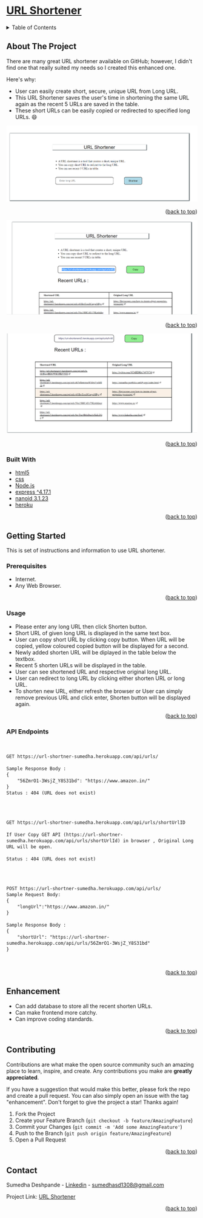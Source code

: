 <div id="top"></div>

# [URL Shortener](https://url-shortner-sumedha.herokuapp.com/)<br>
<!-- TABLE OF CONTENTS -->
<details>
  <summary>Table of Contents</summary>
  <ol>
    <li>
      <a href="#about-the-project">About The Project</a>
      <ul>
        <li><a href="#built-with">Built With</a></li>
      </ul>
    </li>
    <li>
      <a href="#getting-started">Getting Started</a>
      <ul>
        <li><a href="#prerequisites">Prerequisites</a></li>
        <li><a href="#usage">Usage</a></li>
        <li><a href="#API EndPoints">API EndPoints</a></li>
      </ul>
    </li>
    <li><a href="#Enhancement">Enhancement</a></li>
    <li><a href="#contributing">Contributing</a></li>
    <li><a href="#contact">Contact</a></li>
  </ol>
</details>



<!-- ABOUT THE PROJECT -->
## About The Project

There are many great URL shortener available on GitHub; however, I didn't find one that really suited my needs so I created this enhanced one. 

Here's why:
* User can easily create short, secure, unique URL from Long URL.
* This URL Shortener saves the user's time in shortening the same URL again as the recent 5 URLs are saved in the table.
* These short URLs can be easily copied or redirected to specified long URLs. :smile:

![image](https://github.com/sumedha1308/url-shortener/blob/master/public/resources/Updated-UI/Homepage_new.png)

<p align="right">(<a href="#top">back to top</a>)</p>

![image](https://github.com/sumedha1308/url-shortener/blob/master/public/resources/Updated-UI/Recent-Urls.png)

<p align="right">(<a href="#top">back to top</a>)</p>


![image](https://github.com/sumedha1308/url-shortener/blob/master/public/resources/Updated-UI/Recent-5.png)

<p align="right">(<a href="#top">back to top</a>)</p>


### Built With

* [html5](https://html.com/html5/)
* [css](https://devdocs.io/css/)
* [Node.js](https://nodejs.org/en/docs/)
* [express ^4.17.1](http://expressjs.com/)
* [nanoid 3.1.23](https://www.npmjs.com/package/nanoid)
* [heroku](https://www.heroku.com/)

<p align="right">(<a href="#top">back to top</a>)</p>

<!-- GETTING STARTED -->
## Getting Started

This is set of instructions and information to use URL shortener.

### Prerequisites

* Internet.
* Any Web Browser.

<p align="right">(<a href="#top">back to top</a>)</p>

### Usage

* Please enter any long URL then click Shorten button.
* Short URL of given long URL is displayed in the same text box.
* User can copy short URL by clicking copy button. When URL will be copied, yellow coloured copied button will be displayed for a second.
* Newly added shorten URL will be diplayed in the table below the textbox.
* Recent 5 shorten URLs will be displayed in the table.
* User can see shortened URL and respective original long URL.
* User can redirect to long URL by clicking either shorten URL or long URL.
* To shorten new URL, either refresh the browser or User can simply remove previous URL and click enter, Shorten button will be displayed again.

<p align="right">(<a href="#top">back to top</a>)</p>

### API Endpoints

<br>

```
GET https://url-shortner-sumedha.herokuapp.com/api/urls/

Sample Response Body :
{
    "56ZmrO1-3WsjZ_Y8S31bd": "https://www.amazon.in/"
}
Status : 404 (URL does not exist)
```

<br>

<br>

```
GET https://url-shortner-sumedha.herokuapp.com/api/urls/shortUrlID

If User Copy GET API (https://url-shortner-sumedha.herokuapp.com/api/urls/shortUrlId) in browser , Original Long URL will be open.

Status : 404 (URL does not exist)
```

<br>

<br>

```
POST https://url-shortner-sumedha.herokuapp.com/api/urls/
Sample Request Body:
{
	"longUrl":"https://www.amazon.in/"
}

Sample Response Body :
{
    "shortUrl": "https://url-shortner-sumedha.herokuapp.com/api/urls/56ZmrO1-3WsjZ_Y8S31bd"
}

```

<br>


<p align="right">(<a href="#top">back to top</a>)</p>

<!-- Enhancement -->
## Enhancement
* Can add database to store all the recent shorten URLs.
* Can make frontend more catchy.
* Can improve coding standards.


<p align="right">(<a href="#top">back to top</a>)</p>

<!-- CONTRIBUTING -->
## Contributing

Contributions are what make the open source community such an amazing place to learn, inspire, and create. Any contributions you make are **greatly appreciated**.

If you have a suggestion that would make this better, please fork the repo and create a pull request. You can also simply open an issue with the tag "enhancement".
Don't forget to give the project a star! Thanks again!

1. Fork the Project
2. Create your Feature Branch (`git checkout -b feature/AmazingFeature`)
3. Commit your Changes (`git commit -m 'Add some AmazingFeature'`)
4. Push to the Branch (`git push origin feature/AmazingFeature`)
5. Open a Pull Request

<p align="right">(<a href="#top">back to top</a>)</p>


<!-- CONTACT -->
## Contact

Sumedha Deshpande - [Linkedin](www.linkedin.com/in/sumedha1308) - sumedhasd1308@gmail.com

Project Link: [URL Shortener](https://github.com/sumedha1308/url-shortener)

<p align="right">(<a href="#top">back to top</a>)</p>
